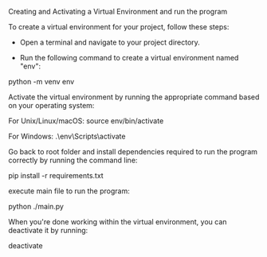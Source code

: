 Creating and Activating a Virtual Environment and run the program


To create a virtual environment for your project, follow these steps:

- Open a terminal and navigate to your project directory.

- Run the following command to create a virtual environment named "env":

python -m venv env


Activate the virtual environment by running the appropriate command based on your operating system:

For Unix/Linux/macOS:
source env/bin/activate

For Windows:
.\env\Scripts\activate


Go back to root folder and install dependencies required to run the program correctly by running the command line:

pip install -r requirements.txt


execute main file to run the program:

python ./main.py


When you're done working within the virtual environment, you can deactivate it by running:

deactivate
